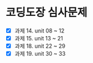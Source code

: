 # 코딩도장 심사문제

- [x] 과제 14. unit 08 ~ 12
- [x] 과제 15. unit 13 ~ 21
- [x] 과제 18. unit 22 ~ 29
- [x] 과제 19. unit 30 ~ 33